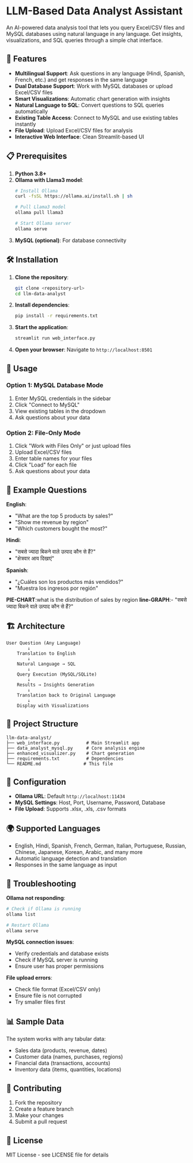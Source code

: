 # LLM-Based Data Analyst Assistant

An AI-powered data analysis tool that lets you query Excel/CSV files and MySQL databases using natural language in any language. Get insights, visualizations, and SQL queries through a simple chat interface.

## 🚀 Features

- **Multilingual Support**: Ask questions in any language (Hindi, Spanish, French, etc.) and get responses in the same language
- **Dual Database Support**: Work with MySQL databases or upload Excel/CSV files
- **Smart Visualizations**: Automatic chart generation with insights
- **Natural Language to SQL**: Convert questions to SQL queries automatically
- **Existing Table Access**: Connect to MySQL and use existing tables instantly
- **File Upload**: Upload Excel/CSV files for analysis
- **Interactive Web Interface**: Clean Streamlit-based UI

## 📋 Prerequisites

1. **Python 3.8+**
2. **Ollama with Llama3 model**:
   ```bash
   # Install Ollama
   curl -fsSL https://ollama.ai/install.sh | sh
   
   # Pull Llama3 model
   ollama pull llama3
   
   # Start Ollama server
   ollama serve
   ```
3. **MySQL (optional)**: For database connectivity

## 🛠️ Installation

1. **Clone the repository**:
   ```bash
   git clone <repository-url>
   cd llm-data-analyst
   ```

2. **Install dependencies**:
   ```bash
   pip install -r requirements.txt
   ```

3. **Start the application**:
   ```bash
   streamlit run web_interface.py
   ```

4. **Open your browser**: Navigate to `http://localhost:8501`

## 🎯 Usage

### Option 1: MySQL Database Mode
1. Enter MySQL credentials in the sidebar
2. Click "Connect to MySQL"
3. View existing tables in the dropdown
4. Ask questions about your data

### Option 2: File-Only Mode
1. Click "Work with Files Only" or just upload files
2. Upload Excel/CSV files
3. Enter table names for your files
4. Click "Load" for each file
5. Ask questions about your data

## 💬 Example Questions

**English**:
- "What are the top 5 products by sales?"
- "Show me revenue by region"
- "Which customers bought the most?"

**Hindi**:
- "सबसे ज्यादा बिकने वाले उत्पाद कौन से हैं?"
- "क्षेत्रवार आय दिखाएं"

**Spanish**:
- "¿Cuáles son los productos más vendidos?"
- "Muestra los ingresos por región"

**PIE-CHART**:what is the distribution of sales by region
**line-GRAPH**:- "सबसे ज्यादा बिकने वाले उत्पाद कौन से हैं?"


## 🏗️ Architecture

```
User Question (Any Language)
        ↓
    Translation to English
        ↓
    Natural Language → SQL
        ↓
    Query Execution (MySQL/SQLite)
        ↓
    Results → Insights Generation
        ↓
    Translation back to Original Language
        ↓
    Display with Visualizations
```

## 📁 Project Structure

```
llm-data-analyst/
├── web_interface.py          # Main Streamlit app
├── data_analyst_mysql.py     # Core analysis engine
├── enhanced_visualizer.py    # Chart generation
├── requirements.txt          # Dependencies
└── README.md                # This file
```

## 🔧 Configuration

- **Ollama URL**: Default `http://localhost:11434`
- **MySQL Settings**: Host, Port, Username, Password, Database
- **File Upload**: Supports .xlsx, .xls, .csv formats

## 🌍 Supported Languages

- English, Hindi, Spanish, French, German, Italian, Portuguese, Russian, Chinese, Japanese, Korean, Arabic, and many more
- Automatic language detection and translation
- Responses in the same language as input

## 🚨 Troubleshooting

**Ollama not responding**:
```bash
# Check if Ollama is running
ollama list

# Restart Ollama
ollama serve
```

**MySQL connection issues**:
- Verify credentials and database exists
- Check if MySQL server is running
- Ensure user has proper permissions

**File upload errors**:
- Check file format (Excel/CSV only)
- Ensure file is not corrupted
- Try smaller files first

## 📊 Sample Data

The system works with any tabular data:
- Sales data (products, revenue, dates)
- Customer data (names, purchases, regions)
- Financial data (transactions, accounts)
- Inventory data (items, quantities, locations)

## 🤝 Contributing

1. Fork the repository
2. Create a feature branch
3. Make your changes
4. Submit a pull request

## 📄 License

MIT License - see LICENSE file for details